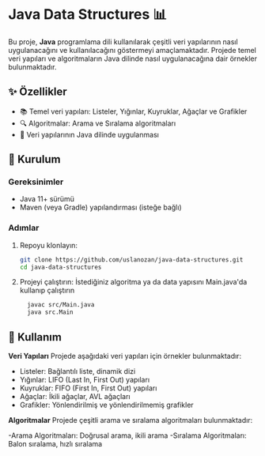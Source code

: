 # **Java Data Structures** 📊

Bu proje, **Java** programlama dili kullanılarak çeşitli veri yapılarının nasıl uygulanacağını ve kullanılacağını göstermeyi amaçlamaktadır. Projede temel veri yapıları ve algoritmaların Java dilinde nasıl uygulanacağına dair örnekler bulunmaktadır.

## ✨ Özellikler

- 📚 Temel veri yapıları: Listeler, Yığınlar, Kuyruklar, Ağaçlar ve Grafikler
- 🔍 Algoritmalar: Arama ve Sıralama algoritmaları
- 📐 Veri yapılarının Java dilinde uygulanması

## 🚀 Kurulum

### Gereksinimler

- Java 11+ sürümü
- Maven (veya Gradle) yapılandırması (isteğe bağlı)

### Adımlar

1. Repoyu klonlayın:
   ```bash
   git clone https://github.com/uslanozan/java-data-structures.git
   cd java-data-structures

2. Projeyi çalıştırın:
   İstediğiniz algoritma ya da data yapısını Main.java'da kullanıp çalıştırın 
   ```bash
     javac src/Main.java
     java src.Main

## 📖 Kullanım
**Veri Yapıları**
Projede aşağıdaki veri yapıları için örnekler bulunmaktadır:

- Listeler: Bağlantılı liste, dinamik dizi
- Yığınlar: LIFO (Last In, First Out) yapıları
- Kuyruklar: FIFO (First In, First Out) yapıları
- Ağaçlar: İkili ağaçlar, AVL ağaçları
- Grafikler: Yönlendirilmiş ve yönlendirilmemiş grafikler

**Algoritmalar**
Projede çeşitli arama ve sıralama algoritmaları bulunmaktadır:

-Arama Algoritmaları: Doğrusal arama, ikili arama
-Sıralama Algoritmaları: Balon sıralama, hızlı sıralama
